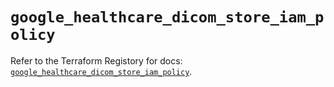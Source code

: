# `google_healthcare_dicom_store_iam_policy`

Refer to the Terraform Registory for docs: [`google_healthcare_dicom_store_iam_policy`](https://www.terraform.io/docs/providers/google-beta/r/google_healthcare_dicom_store_iam_policy).
